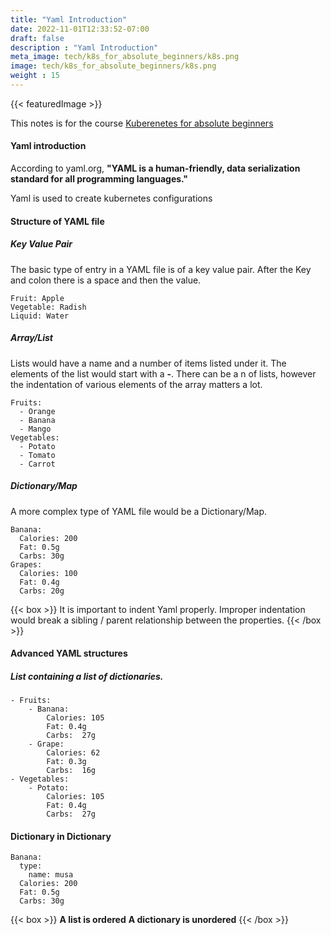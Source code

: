 ```yaml
---
title: "Yaml Introduction"
date: 2022-11-01T12:33:52-07:00
draft: false
description : "Yaml Introduction"
meta_image: tech/k8s_for_absolute_beginners/k8s.png
image: tech/k8s_for_absolute_beginners/k8s.png
weight : 15
---
```

{{< featuredImage >}}

This notes is for the course [Kuberenetes for absolute beginners](https://www.udemy.com/course/learn-kubernetes/)


#### Yaml introduction


According to yaml.org, **"YAML is a human-friendly, data serialization standard for all programming languages."**

Yaml is used to create kubernetes configurations


#### Structure of YAML file

##### Key Value Pair 
The basic type of entry in a YAML file is of a key value pair. After the Key and colon there is a space and then the value.

```
Fruit: Apple
Vegetable: Radish
Liquid: Water
```

##### Array/List
Lists would have a name and a number of items listed under it. The elements of the list would start with a **-**. There can be a n of lists, however the indentation of various elements of the array matters a lot.

```
Fruits:
  - Orange
  - Banana
  - Mango
Vegetables:
  - Potato
  - Tomato
  - Carrot
```

##### Dictionary/Map
A more complex type of YAML file would be a Dictionary/Map.

```
Banana:
  Calories: 200
  Fat: 0.5g
  Carbs: 30g
Grapes:
  Calories: 100
  Fat: 0.4g
  Carbs: 20g
```


{{< box >}}
It is important to indent Yaml properly. Improper indentation would break a sibling / parent relationship between the properties.
{{< /box >}}


#### Advanced YAML structures

##### List containing a list of dictionaries.
```
- Fruits:
    - Banana:
        Calories: 105
        Fat: 0.4g
        Carbs:  27g
    - Grape:
        Calories: 62
        Fat: 0.3g
        Carbs:  16g
- Vegetables:
    - Potato:
        Calories: 105
        Fat: 0.4g
        Carbs:  27g
```

#### Dictionary in Dictionary

```
Banana:
  type:
    name: musa
  Calories: 200
  Fat: 0.5g
  Carbs: 30g
```

{{< box >}}
**A list is ordered**
**A dictionary is unordered**
{{< /box >}}

